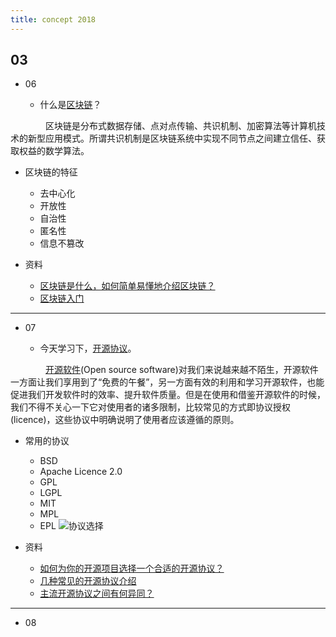 ```yaml
---
title: concept 2018
---
```


## 03

- 06

  - 什么是[区块链](https://baike.baidu.com/item/%E5%8C%BA%E5%9D%97%E9%93%BE/13465666?fr=aladdin)？

　　　　区块链是分布式数据存储、点对点传输、共识机制、加密算法等计算机技术的新型应用模式。所谓共识机制是区块链系统中实现不同节点之间建立信任、获取权益的数学算法。

  - 区块链的特征
    - 去中心化
    - 开放性
    - 自治性
    - 匿名性
    - 信息不篡改

  - 资料
    - [区块链是什么，如何简单易懂地介绍区块链？](http://news.at.zhihu.com/story/9666826)
    - [区块链入门](http://www.ruanyifeng.com/blog/2017/12/blockchain-tutorial.html)

-------------


- 07

  - 今天学习下，[开源协议](https://baike.baidu.com/item/%E5%BC%80%E6%BA%90%E5%8D%8F%E8%AE%AE/10642383?fr=aladdin)。

　　　　[开源软件](https://zh.wikipedia.org/wiki/)(Open source software)对我们来说越来越不陌生，开源软件一方面让我们享用到了“免费的午餐”，另一方面有效的利用和学习开源软件，也能促进我们开发软件时的效率、提升软件质量。但是在使用和借鉴开源软件的时候，我们不得不关心一下它对使用者的诸多限制，比较常见的方式即协议授权(licence)，这些协议中明确说明了使用者应该遵循的原则。

  - 常用的协议
    - BSD
    - Apache Licence 2.0
    - GPL
    - LGPL
    - MIT 
    - MPL
    - EPL
  ![协议选择](http://static.oschina.net/uploads/img/201607/07112930_4iFX.png)

  - 资料
    - [如何为你的开源项目选择一个合适的开源协议？](https://www.oschina.net/news/74999/how-to-choose-a-license)
    - [几种常见的开源协议介绍](https://segmentfault.com/a/1190000007629725?utm_source=tuicool&utm_medium=referral)
    - [主流开源协议之间有何异同？](https://www.zhihu.com/question/19568896)

--------------

- 08
